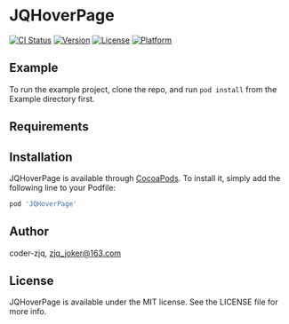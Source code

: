 # JQHoverPage

[![CI Status](https://img.shields.io/travis/coder-zjq/JQHoverPage.svg?style=flat)](https://travis-ci.org/coder-zjq/JQHoverPage)
[![Version](https://img.shields.io/cocoapods/v/JQHoverPage.svg?style=flat)](https://cocoapods.org/pods/JQHoverPage)
[![License](https://img.shields.io/cocoapods/l/JQHoverPage.svg?style=flat)](https://cocoapods.org/pods/JQHoverPage)
[![Platform](https://img.shields.io/cocoapods/p/JQHoverPage.svg?style=flat)](https://cocoapods.org/pods/JQHoverPage)

## Example

To run the example project, clone the repo, and run `pod install` from the Example directory first.

## Requirements

## Installation

JQHoverPage is available through [CocoaPods](https://cocoapods.org). To install
it, simply add the following line to your Podfile:

```ruby
pod 'JQHoverPage'
```

## Author

coder-zjq, zjq_joker@163.com

## License

JQHoverPage is available under the MIT license. See the LICENSE file for more info.
